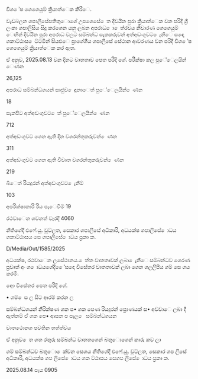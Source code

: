 විශ ේෂ ශෙශෙයුම් ක්‍රියාත්ෙක කිරීෙ.

වැඩබලන ශපාලිසේපතිතුොශේ උපශෙසේ ෙත දිවයින පුරා ක්‍රියාත්ෙක වන පරිදි ශ්‍රී ලංකා ශපාලිසිය සිදු කරශෙන යනු ලබන අපරාධ ො ෙත්රවය නිවාරණ ශෙශෙයුම් ෙඟින් දිවයින පුරා අපරාධ වලට සම්බන්ධ සැකකරුවන් අත්අඩංගුවට ෙැනීෙ සඳො ශකාට්ඨාස ෙට්ටමින් සියළුෙ ප්‍රාශේශීය ශපාලිසේ සේථාන ආවරණය වන පරිදි විශ ේෂ ශෙශෙයුම් ක්‍රියාත්ෙක කර ඇත.

ඒ අනුව, 2025.08.13 වන දිනට වාතතාව පෙත පරිදි ශේ. පරීක්ෂා කල පුේෙලයින් ෙණන

26,125

අපරාධ සම්බන්ධශයන් සෘජුව ෙඳුනාෙත් පුේෙලයින් ෙණන

18

සැකපිට අත්අඩංගුවට ෙත් පුේෙලයින් ෙණන

712

අත්අඩංගුවට ශෙන ඇති දින වශරන්තුකරුවන් ෙණන

311

අත්අඩංගුවට ශෙන ඇති විවෘත වශරන්තුකරුවන් ෙණන

219

බීෙත් රියදුරන් අත්අඩංගුවට ෙැනීම්

103

අපරික්ෂාකාරි රිය පැෙවීම් 19

රථවාෙන ශවනත් වැරදි 4060

නීතිශේදී එෆේ.යූ. වුට්ලත, සෙකාර ශපාලිසේ අධිකාරි, අධයක්ෂ ශපාලිසේ ොධය ශකාට්ඨාසය සෙ ශපාලිසේ ොධය ප්‍රකා ක.

D/Media/Out/1585/2025

අධයක්ෂ, රථවාෙන ලසේථානය. ෙත්ත වාතතාවක් ලබා ෙැනීෙ සම්බන්ධව ශෙරණ ප්‍රවෘත් අං ශ ොධයශේදී ෙේසඳො විසේතර වාතතාවක් ලබා ශෙන ශලලිපිය ශම් සෙ ශය කරමි.

අො විසේතර පෙත පරිදි ශේ.

• ශම් ෙස ල සිට ආරම් කරන ල

සම්බන්ධශයන් නිරික්ෂණ ශක ප• ශක පෙණ රියදුරන් ප්‍රොණයක් ස• අවවාෙ ලබා දී ඇත්නම් ඒ ශක පෙ• ආසන ප පැල ෙ සම්බන්ධශයන

වාතථොනශ පවතින තත්ත්වය

ඒ අනුව ෙත ශත රතුරු සම්බන්ධ වාතතශෙන් බතුොශෙන් කාරු කව ලා

ශම් සම්බන්ධව බතුො ෙක්වන සෙශය නීතිශේදී එෆේ.යූ. වුට්ලත, සෙකාර ශප ලිසේ අධිකාරි, අධයක්ෂ ශප ලිසේ ොධය ශක ට්ඨාසය සෙශප ලිසේ ොධය ප්‍රකා ක.

2025.08.14 පැය 0905